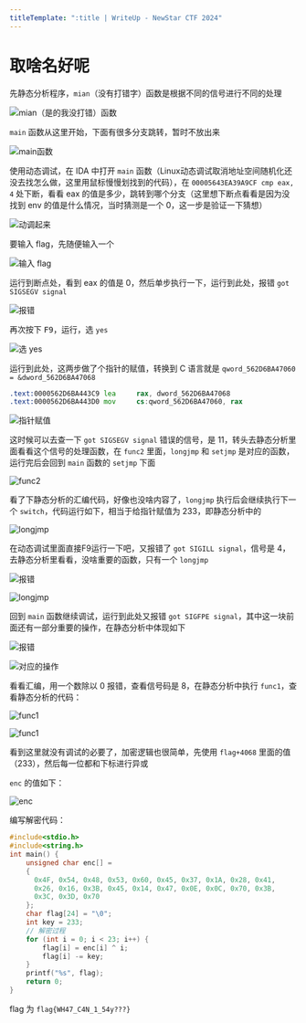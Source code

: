 ```yaml
---
titleTemplate: ":title | WriteUp - NewStar CTF 2024"
---
```


# 取啥名好呢

先静态分析程序，`mian`<span data-desc>（没有打错字）</span>函数是根据不同的信号进行不同的处理

![mian（是的我没打错）函数](/assets/images/wp/2024/week3/qushaming_1.png)

`main` 函数从这里开始，下面有很多分支跳转，暂时不放出来

![main函数](/assets/images/wp/2024/week3/qushaming_2.png)

使用动态调试，在 IDA 中打开 `main` 函数<span data-desc>（Linux动态调试取消地址空间随机化还没去找怎么做，这里用鼠标慢慢划找到的代码）</span>，在 `00005643EA39A9CF cmp eax, 4` 处下断，看看 eax 的值是多少，跳转到哪个分支<span data-desc>（这里想下断点看看是因为没找到 env 的值是什么情况，当时猜测是一个 0，这一步是验证一下猜想）</span>

![动调起来](/assets/images/wp/2024/week3/qushaming_3.png)

要输入 flag，先随便输入一个

![输入 flag](/assets/images/wp/2024/week3/qushaming_4.png)

运行到断点处，看到 eax 的值是 0，然后单步执行一下，运行到此处，报错 `got SIGSEGV signal`

![报错](/assets/images/wp/2024/week3/qushaming_5.png)

再次按下 <kbd>F9</kbd>，运行，选 `yes`

![选 yes](/assets/images/wp/2024/week3/qushaming_6.png)

运行到此处，这两步做了个指针的赋值，转换到 C 语言就是 `qword_562D6BA47060 = &dword_562D6BA47068`

```asm
.text:0000562D6BA443C9 lea     rax, dword_562D6BA47068
.text:0000562D6BA443D0 mov     cs:qword_562D6BA47060, rax
```

![指针赋值](/assets/images/wp/2024/week3/qushaming_7.png)

这时候可以去查一下 `got SIGSEGV signal` 错误的信号，是 11，转头去静态分析里面看看这个信号的处理函数，在 `func2` 里面，`longjmp` 和 `setjmp` 是对应的函数，运行完后会回到 `main` 函数的 `setjmp` 下面

![func2](/assets/images/wp/2024/week3/qushaming_8.png)

看了下静态分析的汇编代码，好像也没啥内容了，`longjmp` 执行后会继续执行下一个 `switch`，代码运行如下，相当于给指针赋值为 233，即静态分析中的

![longjmp](/assets/images/wp/2024/week3/qushaming_9.png)

在动态调试里面直接F9运行一下吧，又报错了 `got SIGILL signal`，信号是 4，去静态分析里看看，没啥重要的函数，只有一个 `longjmp`

![报错](/assets/images/wp/2024/week3/qushaming_10.png)

![longjmp](/assets/images/wp/2024/week3/qushaming_11.png)

回到 `main` 函数继续调试，运行到此处又报错 `got SIGFPE signal`，其中这一块前面还有一部分重要的操作，在静态分析中体现如下

![报错](/assets/images/wp/2024/week3/qushaming_12.png)

![对应的操作](/assets/images/wp/2024/week3/qushaming_13.png)

看看汇编，用一个数除以 0 报错，查看信号码是 8，在静态分析中执行 `func1`，查看静态分析的代码：

![func1](/assets/images/wp/2024/week3/qushaming_14.png)

![func1](/assets/images/wp/2024/week3/qushaming_15.png)

看到这里就没有调试的必要了，加密逻辑也很简单，先使用 `flag+4068` 里面的值（233），然后每一位都和下标进行异或

`enc` 的值如下：

![enc](/assets/images/wp/2024/week3/qushaming_16.png)

编写解密代码：

```c
#include<stdio.h>
#include<string.h>
int main() {
    unsigned char enc[] =
    {
      0x4F, 0x54, 0x48, 0x53, 0x60, 0x45, 0x37, 0x1A, 0x28, 0x41,
      0x26, 0x16, 0x3B, 0x45, 0x14, 0x47, 0x0E, 0x0C, 0x70, 0x3B,
      0x3C, 0x3D, 0x70
    };
    char flag[24] = "\0";
    int key = 233;
    // 解密过程
    for (int i = 0; i < 23; i++) {
        flag[i] = enc[i] ^ i;
        flag[i] -= key;
    }
    printf("%s", flag);
    return 0;
}
```

flag 为 `flag{WH47_C4N_1_54y???}`
